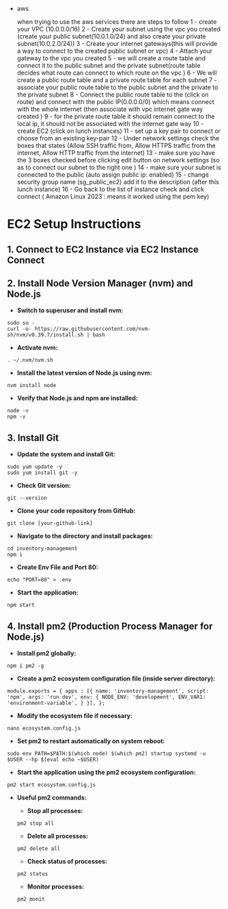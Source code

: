 - aws

    when trying to use the aws services there are steps to follow 
    1 - create your VPC (10.0.0.0/16)
    2 - Create your subnet using the vpc you created (create your public subnet(10.0.1.0/24) and also create your private subnet(10.0.2.0/24))
    3 - Create your internet gateways(this will provide a way to connect to the created public subnet or vpc)
    4 - Attach your gateway to the vpc you created
    5 - we will create a route table and connect it to the public subnet and the private subnet(route table decides what route can connect to which route on the vpc )
    6 - We will create a public route table and a private route table for each subnet
    7 - associate your public route table to the public subnet and the private to the private subnet 
    8 - Connect the public route table to the (click on route) and connect with the public IP(0.0.0.0/0) which means connect with the whole internet (then associate with vpc internet gate way created )
    9 - for the private route table it should remain connect to the local ip, it should not be associated with the internet gate way
    10 - create EC2 (click on lunch instances)
    11 - set up a key pair to connect or choose from an existing key-pair
    12 - Under network settings check the boxes that states (Allow SSH traffic from, Allow HTTPS traffic from the internet, Allow HTTP traffic from the internet)
    13 - make sure you have the 3 boxes checked before clicking edit button on network settings (so as to connect our subnet to the right one )
    14 - make sure your subnet is connected to the public (auto assign public ip: enabled)
    15 - change security group name (sg_public_ec2) add it to the description (after this lunch instance)
    16 - Go back to the list of instance check and click connect ( Amazon Linux 2023 : means it worked using the pem key)


# EC2 Setup Instructions

## 1. Connect to EC2 Instance via EC2 Instance Connect

## 2. Install Node Version Manager (nvm) and Node.js

- **Switch to superuser and install nvm:**

```
sudo su -
curl -o- https://raw.githubusercontent.com/nvm-sh/nvm/v0.39.7/install.sh | bash
```

- **Activate nvm:**

```
. ~/.nvm/nvm.sh
```

- **Install the latest version of Node.js using nvm:**

```
nvm install node
```

- **Verify that Node.js and npm are installed:**

```
node -v
npm -v
```

## 3. Install Git

- **Update the system and install Git:**

```
sudo yum update -y
sudo yum install git -y
```

- **Check Git version:**

```
git --version
```

- **Clone your code repository from GitHub:**

```
git clone [your-github-link]
```

- **Navigate to the directory and install packages:**

```
cd inventory-management
npm i
```

- **Create Env File and Port 80:**

```
echo "PORT=80" > .env
```

- **Start the application:**

```
npm start
```

## 4. Install pm2 (Production Process Manager for Node.js)

- **Install pm2 globally:**

```
npm i pm2 -g
```

- **Create a pm2 ecosystem configuration file (inside server directory):**

```
module.exports = { apps : [{ name: 'inventory-management', script: 'npm', args: 'run dev', env: { NODE_ENV: 'development', ENV_VAR1: 'environment-variable', } }], };
```

- **Modify the ecosystem file if necessary:**

```
nano ecosystem.config.js
```

- **Set pm2 to restart automatically on system reboot:**

```
sudo env PATH=$PATH:$(which node) $(which pm2) startup systemd -u $USER --hp $(eval echo ~$USER)
```

- **Start the application using the pm2 ecosystem configuration:**

```
pm2 start ecosystem.config.js
```

- **Useful pm2 commands:**

  - **Stop all processes:**

  ```
  pm2 stop all
  ```

  - **Delete all processes:**

  ```
  pm2 delete all
  ```

  - **Check status of processes:**

  ```
  pm2 status
  ```

  - **Monitor processes:**

  ```
  pm2 monit
  ```

